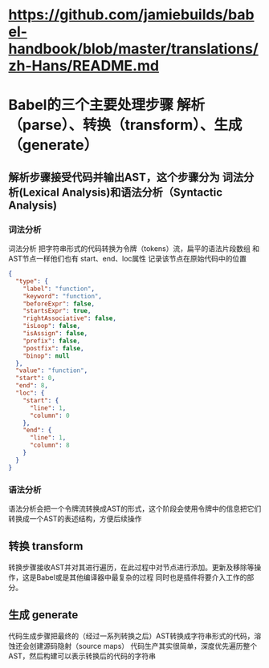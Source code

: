 # <https://github.com/jamiebuilds/babel-handbook/blob/master/translations/zh-Hans/README.md>

# Babel的三个主要处理步骤  解析（parse）、转换（transform）、生成（generate）

## 解析步骤接受代码并输出AST，这个步骤分为 词法分析(Lexical Analysis)和语法分析（Syntactic Analysis)

### 词法分析
词法分析 把字符串形式的代码转换为令牌（tokens）流，扁平的语法片段数组 
和AST节点一样他们也有 start、end、loc属性  记录该节点在原始代码中的位置
```json
{
  "type": {
    "label": "function",
    "keyword": "function",
    "beforeExpr": false,
    "startsExpr": true,
    "rightAssociative": false,
    "isLoop": false,
    "isAssign": false,
    "prefix": false,
    "postfix": false,
    "binop": null
  },
  "value": "function",
  "start": 0,
  "end": 8,
  "loc": {
    "start": {
      "line": 1,
      "column": 0
    },
    "end": {
      "line": 1,
      "column": 8
    }
  }
}
```

### 语法分析
语法分析会把一个令牌流转换成AST的形式，这个阶段会使用令牌中的信息把它们转换成一个AST的表述结构，方便后续操作

## 转换 transform
转换步骤接收AST并对其进行遍历，在此过程中对节点进行添加。更新及移除等操作，这是Babel或是其他编译器中最复杂的过程 同时也是插件将要介入工作的部分。

## 生成 generate
代码生成步骤把最终的（经过一系列转换之后）AST转换成字符串形式的代码，溶蚀还会创建源码隐射（source maps）
代码生产其实很简单，深度优先遍历整个AST，然后构建可以表示转换后的代码的字符串